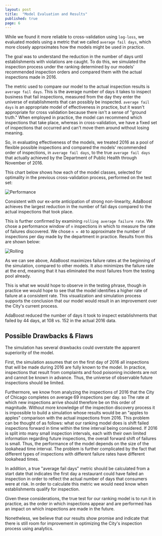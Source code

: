 ```yaml
---
layout: post
title:  "Model Evaluation and Results"
published: true
page: 6
---
```


While we found it more reliable to cross-validation using `log-loss`, we evaluated models
using a metric that we called `average fail days`, which more closely approximates how the 
models might be used in practice. 

The goal was to understand the reduction in the number of days until establishments with
violations are caught. To do this, we simulated the inspection process under the ranking determined by our models' recommended inspection orders and compared them with the actual inspections made in 2016.

The metric used to compare our model to the actual inspection results is `average fail days`. This is 
the average number of days it takes to inspect business that fail inspections, measured from the day 
they enter the universe of establishments that can possibly be inspected. `average fail days` 
is an appropriate model of effectiveness in practice, but it wasn't appropriate for cross validation
because there isn't a sense of "ground truth." When employed in practice, the model can recommend
which inspections that take place, whereas in cross-validation, we have a fixed set of inspections
that occurred and can't move them around without losing meaning. 

So, in evaluating effectiveness of the models, we treated 2016 as a pool of flexible possible 
inspections and compared the models' recommended order of inspections, in `average fail days`,
to the true `average fail days` that actually achieved by the Department of Public Health 
through November of 2016. 

This chart below shows how each of the model classes, selected for optimality in the previous
cross-validation process, performed on the test set: 

![Performance]({{site.baseurl}}/images/AverageFailDays.png)

Consistent with our ex-ante anticipation of strong non-linearity, AdaBoost achieves
the largest reduction in the number of fail days compared to the actual inspections
that took place. 

This is further confirmed by examining `rolling average failure rate`. We chose
a performance window of `n` inspections in which to measure the rate of failures discovered.
We chose `n = 40` to approximate the number of inspections per day made by the department in practice.
Results from this are shown below:

![Rolling]({{site.baseurl}}/images/RollingFailRate.png)

As we can see above, AdaBoost maximizes failure rates
at the beginning of the simulation, compared to 
other models. It also minimizes the failure rate
at the end, meaning that it has eliminated the most 
failures from the 
testing pool already. 

This is what we would hope to observe in the testing phrase, though
in practice we would hope to see that the model identifies a higher rate of failure at a 
consistent rate. This visualization and simulation process supports the conclusion
that our model would result in an improvement over the City's current process. 

AdaBoost reduced the number of days it 
took to inspect establishments that failed by 44 days, at 
108 vs. 152 in the actual 2016 data.

## Possible Drawbacks & Flaws

The 
simulation has several drawbacks could overstate the 
apparent superiority of the model. 

First, the simulation assumes 
that on the first day of 2016 all inspections that will be 
made during 2016 are fully known to the model. In
practice,  inspections that result from complaints and 
food poisoning incidents are not and cannot be known in 
advance. Thus, the universe of 
observable future inspections should be limited. 

Furthermore, we know 
from analyzing the inspections of 2016 that the City of 
Chicago completes on average 69 inspections per day.  so 
The rate at which new inspections arrive should therefore 
be on this order of magnitude. Without more knowledge of 
the inspection discovery process it is impossible to build 
a simulation whose results would be an "apples to apples" 
comparison with the actual inspections from 2016. 
This problem can be thought of as follows: what our
ranking model does is shift failed inspections forward in 
time within the time interval being considered. If 2016 is 
split into many small inspection intervals, each with 
their own limited information regarding future 
inspections, the overall forward shift of failures is 
small. Thus, the performance of the model depends on the 
size of the lookahead time interval. The problem is 
further complicated by the fact that different types of 
inspections with different failure rates have different 
lookahead times.

In addition, a true "average fail days" metric should be 
calculated from a start date that indicates the first day 
a restaurant could have failed an inspection in order to 
reflect the actual number of days that consumers were at 
risk. In order to calculate this metric we would need 
know when establishments qualify for inspection.

Given these considerations, the true test for our ranking 
model is to run it in practice, as the order in which 
inspections appear and are performed has an impact on 
which inspections are made in the future.

Nonetheless, we believe that our results show promise
and indicate that there is still room for improvement
in optimizing the City's inspection process using
analytics. 

 


